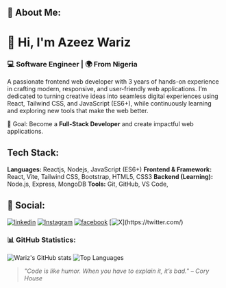 
## 🚀 About Me:

 # 👋 Hi, I'm Azeez Wariz
 ### 💻 Software Engineer | 🌍 From Nigeria  
 
A passionate frontend web developer with 3 years of hands-on experience in crafting modern, responsive, and user-friendly web applications.
I’m dedicated to turning creative ideas into seamless digital experiences using React, Tailwind CSS, and JavaScript (ES6+), while continuously learning and exploring new tools that make the web better.

🎯 Goal: Become a **Full-Stack Developer** and create impactful web applications.

## Tech Stack:

**Languages:** Reactjs, Nodejs, JavaScript (ES6+)
**Frontend & Framework:** React, Vite, Tailwind CSS, Bootstrap, HTML5, CSS3 
**Backend (Learning):** Node.js, Express, MongoDB
**Tools:** Git, GitHub, VS Code,  

## 🔗 Social:

[![linkedin](https://www.linkedin.com/in/azeez-wariz-64107927b/)](https://www.linkedin.com/)
[![Instagram](https://www.instagram.com/_wascode124/)](https://instagram.com/)
[![facebook](https://web.facebook.com/oniyide.a.wariz/)](https://facebook.com/)
[![X](https://x.com/Wascoded_)](https://twitter.com/)


### 📊 GitHub Statistics:
![Wariz's GitHub stats](https://github-readme-stats.vercel.app/api?username=warizthedev&show_icons=true&theme=tokyonight&hide_border=true)
![Top Languages](https://github-readme-stats.vercel.app/api/top-langs/?username=warizthedev&layout=compact&theme=tokyonight&hide_border=true)

> *"Code is like humor. When you have to explain it, it’s bad." – Cory House*
